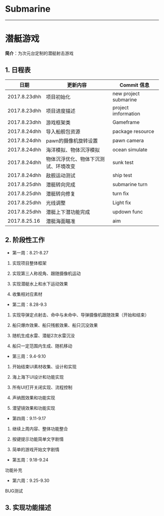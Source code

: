 # Submarine
---

# 潜艇游戏
**简介**：为次元台定制的潜艇射击游戏

## 1. 日程表
日期|更新内容|Commit 信息|
---|---|---|
2017.8.23dhh|项目初始化|new project submarine|
2017.8.23dhh|项目进度描述|project imformation|
2017.8.23dhh|游戏框架类|Gameframe|
2017.8.24dhh|导入船舰包资源|package resource|
2017.8.24dhh|pawn的摄像机旋转设置|pawn camera|
2017.8.24dhh|海洋模拟、物体沉浮模拟|ocean simulate|
2017.8.24dhh|物体沉浮优化、物体下沉测试、环境改变|sunk test|
2017.8.24dhh|敌舰运动测试|ship test|
2017.8.25dhh|潜艇转向完成|submarine turn|
2017.8.25dhh|潜艇转向修复|turn fix|
2017.8.25dhh|光线调整|Light fix|
2017.8.25dhh|潜艇上下潜功能完成|updown func|
2017.8.25.16|潜艇海面瞄准|aim|



## 2. 阶段性工作

- 第一周：8.21-8.27

1. 实现项目整体框架

2. 实现第三人称视角、跟随摄像机运动

3. 实现潜艇水上和水下运动效果

4. 收集相对应素材

- 第二周：8.28-9.3

1. 实现导弹定点射击、命中与未命中、导弹摄像机跟随效果（开始和结束）

2. 船只爆炸效果、船只残骸效果、船只沉没效果

3. 随机生成水雷、潜艇2次水雷沉没

4. 船只一定范围内生成、随机移动

- 第三周：9.4-9.10

1. 开始结束UI素材收集、设计和实现

2. 海上海下UI设计和功能实现

3. 所有UI打开关闭实现、流程控制

4. 声纳图效果和功能实现

5. 潜望镜效果和功能实现


- 第四周：9.11-9.17

1. 继续上周内容、整体功能整合

2. 按键提示功能简单文字剧情

3. 简单的游戏开始文字剧情

- 第五周：9.18-9.24

功能补充

- 第六周：9.25-9.30

BUG测试



## 3. 实现功能描述

